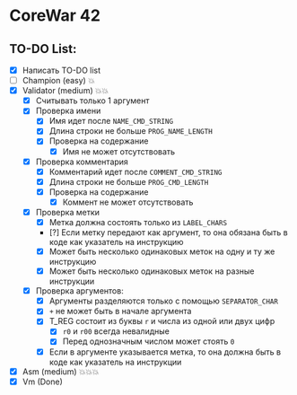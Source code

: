 # CoreWar 42

## TO-DO List:
- [X] Написать TO-DO list
- [ ] Champion      (easy)          :boom:
- [X] Validator     (medium)        :boom::boom:
    - [X] Считывать только 1 аргумент
    - [X] Проверка имени
        - [X] Имя идет после `NAME_CMD_STRING`
        - [X] Длина строки не больше `PROG_NAME_LENGTH`
        - [X] Проверка на содержание
            - [X] Имя не может отсутствовать
    - [X] Проверка комментария
        - [X] Комментарий идет после `COMMENT_CMD_STRING`
        - [X] Длина строки не больше `PROG_CMD_LENGTH`
        - [X] Проверка на содержание
            - [X] Коммент не может отсутствовать
    - [X] Проверка метки
        - [X] Метка должна состоять только из `LABEL_CHARS`
        - [?] Если метку передают как аргумент, то она обязана быть в коде
                                                как указатель на инструкцию
        - [X] Может быть несколько одинаковых меток на одну и ту же инструкцию
        - [X] Может быть несколько одинаковых меток на разные инструкции
    - [X] Проверка аргументов:
        - [X] Аргументы разделяются только с помощью `SEPARATOR_CHAR`
        - [X] `+` не может быть в начале аргумента
        - [X] T_REG состоит из буквы `r` и числа из одной или двух цифр
            - [X] `r0` и `r00` всегда невалидные
            - [X] Перед однозначным числом может стоять `0`
        - [X] Если в аргументе указывается метка, то она должна быть в коде
                                            как указатель на инструкции
- [X] Asm           (medium)        :boom::boom::boom:
- [X] Vm            (Done)